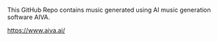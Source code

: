 This GitHub Repo contains music generated using AI music generation software AIVA.

https://www.aiva.ai/
